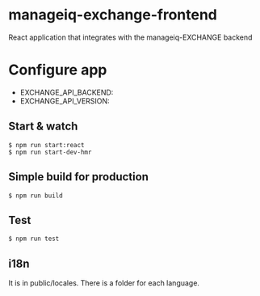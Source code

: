 # manageiq-exchange-frontend
React application that integrates with the manageiq-EXCHANGE backend

# Configure app
  -  EXCHANGE_API_BACKEND:
  -  EXCHANGE_API_VERSION:

## Start & watch

    $ npm run start:react
    $ npm run start-dev-hmr
## Simple build for production

    $ npm run build
## Test
    $ npm run test

## i18n
 It is in public/locales. There is a folder for each language.